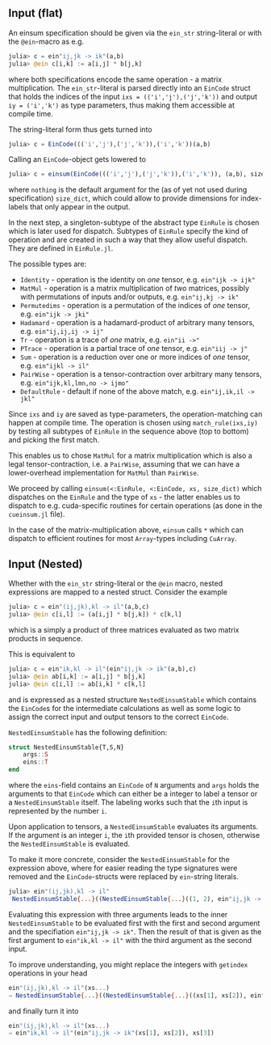 ## Input (flat)

An einsum specification should be given via the `ein_str` string-literal
or with the `@ein`-macro as e.g.
```julia
julia> c = ein"ij,jk -> ik"(a,b)
julia> @ein c[i,k] := a[i,j] * b[j,k]
```
where both specifications encode the same operation - a matrix multiplication.
The `ein_str`-literal is parsed directly into an `EinCode` struct that holds
the indices of the input `ixs = (('i','j'),('j','k'))` and output `iy = ('i','k')`
as type parameters, thus making them accessible at compile time.

The string-literal form thus gets turned into
```julia
julia> c = EinCode((('i','j'),('j','k')),('i','k'))(a,b)
```
Calling an `EinCode`-object gets lowered to
```julia
julia> c = einsum(EinCode((('i','j'),('j','k')),('i','k')), (a,b), size_dict = nothing)
```
where `nothing` is the default argument for the (as of yet not used during specification)
`size_dict`, which could allow to provide dimensions for index-labels that only appear
in the output.

In the next step, a singleton-subtype of the abstract type `EinRule` is chosen which is later used for dispatch.
Subtypes of `EinRule` specify the kind of operation and are created in such a way that they allow useful dispatch.
They are defined in `EinRule.jl`.

The possible types are:
- `Identity` - operation is the identity on _one_ tensor, e.g. `ein"ijk -> ijk"`
- `MatMul` - operation is a matrix multiplication of _two_ matrices, possibly with permutations of inputs and/or outputs, e.g. `ein"ij,kj -> ik"`
- `Permutedims` - operation is a permutation of the indices of _one_ tensor, e.g. `ein"ijk -> jki"`
- `Hadamard` - operation is a hadamard-product of arbitrary many tensors, e.g. `ein"ij,ij,ij -> ij"`
- `Tr` - operation is a trace of _one_ matrix, e.g. `ein"ii ->"`
- `PTrace` - operation is a partial trace of _one_ tensor, e.g. `ein"iij -> j"`
- `Sum` - operation is a reduction over one or more indices of _one_ tensor, e.g. `ein"ijkl -> il"`
- `PairWise` - operation is a tensor-contraction over arbitrary many tensors, e.g. `ein"ijk,kl,lmn,no -> ijmo"`
- `DefaultRule` - default if none of the above match, e.g. `ein"ij,ik,il -> jkl"`

Since `ixs` and `iy` are saved as type-parameters, the operation-matching can happen at compile time.
The operation is chosen using `match_rule(ixs,iy)` by testing all subtypes of `EinRule` in the sequence above (top to bottom) and picking the first match.

This enables us to chose `MatMul` for a  matrix multiplication which is also a legal tensor-contraction, i.e. a `PairWise`, assuming that we can have a lower-overhead implementation for `MatMul` than `PairWise`.

We proceed by calling `einsum(<:EinRule, <:EinCode, xs, size_dict)` which
dispatches on the `EinRule` and the type of `xs` - the latter enables us to dispatch to e.g. cuda-specific routines for certain operations (as done in the `cueinsum.jl` file).

In the case of the matrix-multiplication above, `einsum` calls `*` which can dispatch
to efficient routines for most `Array`-types including `CuArray`.

## Input (Nested)

Whether with the `ein_str` string-literal or the `@ein` macro, nested expressions are mapped to a nested struct.
Consider the example
```julia
julia> c = ein"(ij,jk),kl -> il"(a,b,c)
julia> @ein c[i,l] := (a[i,j] * b[j,k]) * c[k,l]
```
which is a simply a product of three matrices evaluated as
two matrix products in sequence.

This is equivalent to
```julia
julia> c = ein"ik,kl -> il"(ein"ij,jk -> ik"(a,b),c)
julia> @ein ab[i,k] := a[i,j] * b[j,k]
julia> @ein c[i,l] := ab[i,k] * c[k,l]
```
and is expressed as a nested structure `NestedEinsumStable`
which contains the `EinCode`s for the intermediate calculations
as well as some logic to assign the correct input and output tensors
to the correct `EinCode`.

`NestedEinsumStable` has the following definition:
```julia
struct NestedEinsumStable{T,S,N}
    args::S
    eins::T
end
```
where the `eins`-field contains an `EinCode` of `N` arguments and
`args` holds the arguments to that `EinCode` which can either be a integer to label a tensor or a `NestedEinsumStable` itself.
The labeling works such that the `i`th input is represented by the number `i`.

Upon application to tensors, a `NestedEinsumStable` evaluates its arguments.
If the argument is an integer `i`, the `i`th provided tensor is chosen,
otherwise the `NestedEinsumStable` is evaluated.

To make it more concrete, consider the `NestedEinsumStable` for the expression above, where for easier reading the type signatures were removed and the `EinCode`-structs were replaced by `ein`-string literals.
```julia
julia> ein"(ij,jk),kl -> il"
 NestedEinsumStable{...}((NestedEinsumStable{...}((1, 2), ein"ij,jk -> ik"), 3), ein"ik,kl -> il")
```
Evaluating this expression with three arguments leads to the inner `NestedEinsumStable` to be evaluated first with the first and second argument and the specifiation `ein"ij,jk -> ik"`. Then the result of that is given
as the first argument to `ein"ik,kl -> il"` with the third argument as the second input.

To improve understanding, you might replace the integers with `getindex` operations in your head
```julia
ein"(ij,jk),kl -> il"(xs...)
⇒ NestedEinsumStable{...}((NestedEinsumStable{...}((xs[1], xs[2]), ein"ij,jk -> ik"), xs[3]), ein"ik,kl -> il")
```
and finally turn it into
```julia
ein"(ij,jk),kl -> il"(xs...)
⇒ ein"ik,kl -> il"(ein"ij,jk -> ik"(xs[1], xs[2]), xs[3])
```
